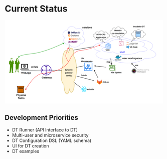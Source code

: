 # Current Status

![Current development status](current-status.png)

## Development Priorities

* DT Runner (API Interface to DT)
* Multi-user and microservice security
* DT Configuration DSL (YAML schema)
* UI for DT creation
* DT examples
